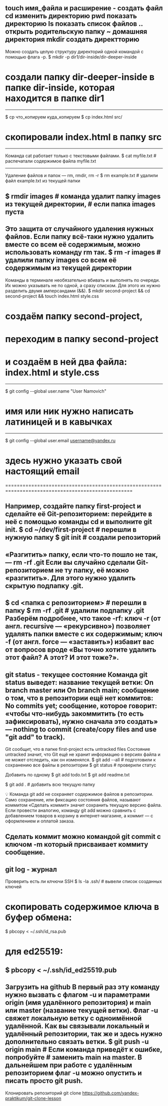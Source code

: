 touch имя_файла и расширение - создать файл
cd изменить директорию
pwd показать директорию
ls показать список файлов
.. открыть родительскую папку
~ домашняя директория
mkdir создать директторию
--------------------------------------------------------------------------------------------
Можно создать целую структуру директорий одной командой с помощью флага -p.
$ mkdir -p dir1/dir-inside/dir-deeper-inside
# создали папку dir-deeper-inside в папке dir-inside, которая находится в папке dir1
--------------------------------------------------------------------------------------------
$ cp что_копируем куда_копируем
$ cp index.html src/
# скопировали index.html в папку src
--------------------------------------------------------------------------------------------
Команда cat работает только с текстовыми файлами.
$ cat myfile.txt # распечатали содержимое файла myfile.txt

--------------------------------------------------------------------------------------------
Удаление файлов и папок — rm, rmdir, rm -r
$ rm example.txt # удалили файл example.txt из текущей папки
 
$ rmdir images # команда удалит папку images из текущей директории, 
               # если папка images пуста 
--------------------------------------------------------------------------------------------
Это защита от случайного удаления нужных файлов. 
Если папку всё-таки нужно удалить вместе со всем её содержимым, можно использовать команду rm так.
$ rm -r images # удалили папку images со всем её содержимым из текущей директории
--------------------------------------------------------------------------------------------
Команды в терминале необязательно вбивать и выполнять по очереди. 
Их можно указывать не по одной, а сразу списком.
 Для этого их нужно разделить двумя амперсандами (&&).
 $ mkdir second-project && cd second-project && touch index.html style.css
# создаём папку second-project,
# переходим в папку second-project
# и создаём в ней два файла: index.html и style.css 
--------------------------------------------------------------------------------------------
$ git config --global user.name "User Namovich" 
# имя или ник нужно написать латиницей и в кавычках
--------------------------------------------------------------------------------------------
$ git config --global user.email username@yandex.ru
# здесь нужно указать свой настоящий email 
==================================================================================================

Например, создайте папку first-project и сделайте её Git-репозиторием: 
перейдите в неё с помощью команды cd и выполните git init.
$ cd ~/dev/first-project # перешли в нужную папку
$ git init # создали репозиторий 
--------------------------------------------------------------------------------------------
«Разгитить» папку, если что-то пошло не так, — rm -rf .git
Если вы случайно сделали Git-репозиторием не ту папку, её можно «разгитить».
 Для этого нужно удалить скрытую подпапку .git.
 --------------------------------------------------------------------------------------------
$ cd <папка с репозиторием> # перешли в папку
$ rm -rf .git # удалили подпапку .git 
Разберём подробнее, что такое -rf:
ключ -r (от англ. recursive — «рекурсивно») позволяет удалять папки вместе с их содержимым;
ключ -f (от англ. force — «заставить») 
избавит вас от вопросов вроде «Вы точно хотите удалить этот файл? А этот? И этот тоже?».
--------------------------------------------------------------------------------------------
git status - текущее состояние
Команда git status выведет:
название текущей ветки: On branch master или On branch main;
сообщение о том, что в репозитории ещё нет коммитов: No commits yet;
сообщение, которое говорит: «чтобы что-нибудь закоммитить (то есть зафиксировать), 
нужно сначала это создать» — nothing to commit (create/copy files and use "git add" to track).
--------------------------------------------------------------------------------------------
Git сообщит, что в папке first-project есть untracked files 
Состояние untracked значит, что Git ещё не хранит информацию о версиях файла 
и не может отследить, как он изменялся.
$ git add --all # подготовили к сохранению все файлы в репозитории
$ git status # проверили статус 

Добавить по одному
$ git add todo.txt
$ git add readme.txt

$ git add . # добавить всю текущую папку

💡 Команда git add не сохраняет содержимое файлов в репозитории. 
Само сохранение, или фиксацию состояния файлов, называют коммитом 
 «Сделать коммит» значит сохранить текущую версию файла.
Если провести аналогию, команду git add можно сравнить с добавлением товаров в корзину в
интернет-магазине, а коммит — с оформлением и оплатой заказа.

Сделать коммит можно командой git commit c ключом -m который присваивает коммиту сообщение.
------------------------------------------------------------------------------------------
git log - журнал
------------------------------------------------------------------------------------------
Проверить есть ли клчючи SSH
$ ls -la .ssh/ # вывели список созданных ключей 
 # скопировать содержимое ключа в буфер обмена:
 $ pbcopy < ~/.ssh/id_rsa.pub
 # для ed25519:
 $ pbcopy < ~/.ssh/id_ed25519.pub
 -----------------------------------------------------------------------------------------
 Загрузить на github
 В первый раз эту команду нужно вызвать с флагом -u и параметрами origin (имя удалённого репозитория)
 и main или master (название текущей ветки). Флаг -u свяжет локальную ветку с одноимённой удалённой. Как вы связывали локальный и удалённый репозитории, так же и здесь нужно дополнительно связать ветки.
 $ git push -u origin main # Если команда приведёт к ошибке, попробуйте 
                          # заменить main на master.
В дальнейшем при работе с удалённым репозиторием флаг -u можно опустить и писать просто git push.
-------------------------------------------------------------------------------------------------
Клонировать репозиторий
git clone https://github.com/yandex-praktikum/git-clone-lesson
